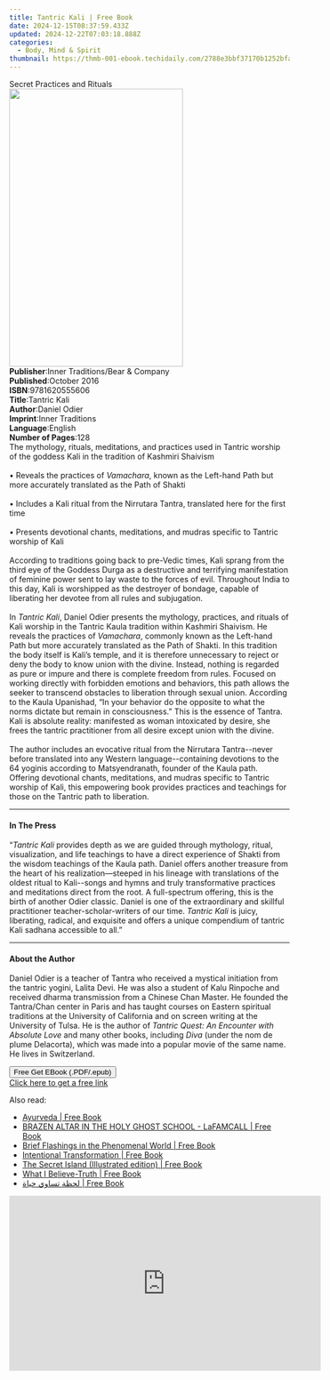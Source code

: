 ```yaml
---
title: Tantric Kali | Free Book
date: 2024-12-15T08:37:59.433Z
updated: 2024-12-22T07:03:18.888Z
categories:
  - Body, Mind & Spirit
thumbnail: https://thmb-001-ebook.techidaily.com/2788e3bbf37170b1252bfa7695e2334979082b472b84b70fa68c14cee93456b3.jpg
---
```

<main id="book-container">
  <div class="flex flex-col">
    <div class="book-brief flex-1 py-6 px-4 sm:p-6 md:py-10 md:px-8">
      <!-- brief-->
      <div class="book-brief-main">Secret Practices and Rituals</div>
    </div>
    <div
      class="book-meta-info flex-1 grid gap-4 col-start-1 col-end-3 row-start-1 sm:mb-6 sm:grid-cols-4 lg:gap-6 lg:col-start-2 lg:row-end-6 lg:row-span-6 lg:mb-0"
    >
      <div
        class="book-meta-info-left place-content-center mt-4 p-4 text-sm leading-6 col-start-2 col-span-2 dark:text-slate-400"
      >
        <img
          class="w-full h-500 object-cover rounded-lg sm:h-255 sm:col-span-2 lg:col-span-full"
          src="https://img-001-ebook.techidaily.com/314487c37b25c86f10880de2e02ba1757b97ac99d9dad7e8ccd303aa81d14810.jpg"
          alt=""
          width="312"
          height="500"
        />
      </div>
      <div
        class="book-meta-info-right mt-2 col-start-1 row-start-2 col-span-3 self-center"
      >
        <!-- meta data  -->
        <div class="flex flex-col px-4 md:px-8">
          <div class="flex-1">
            <strong>Publisher</strong>:<span class="px-2"
              >Inner Traditions/Bear &amp; Company</span
            >
          </div>
          <div class="flex-1">
            <strong>Published</strong>:<span class="px-2">October 2016</span>
          </div>
          <div class="flex-1">
            <strong>ISBN</strong>:<span class="px-2">9781620555606</span>
          </div>
          <div class="flex-1">
            <strong>Title</strong>:<span class="px-2">Tantric Kali</span>
          </div>
          <div class="flex-1">
            <strong>Author</strong>:<span class="px-2">Daniel Odier</span>
          </div>
          <div class="flex-1">
            <strong>Imprint</strong>:<span class="px-2">Inner Traditions</span>
          </div>
          <div class="flex-1">
            <strong>Language</strong>:<span class="px-2">English</span>
          </div>
          <div class="flex-1">
            <strong>Number of Pages</strong>:<span class="px-2">128</span>
          </div>
        </div>
      </div>
    </div>
    <div class="book-description flex-1 py-6 px-4 sm:p-6 md:py-10 md:px-8">
      <div class="book-description-main">
        <div accordion-content="" id="description">
          The mythology, rituals, meditations, and practices used in Tantric
          worship of the goddess Kali in the tradition of Kashmiri Shaivism
          <br />
          <br />• Reveals the practices of <i>Vamachara</i>, known as the
          Left-hand Path but more accurately translated as the Path of Shakti
          <br />
          <br />• Includes a Kali ritual from the Nirrutara Tantra, translated
          here for the first time <br />
          <br />• Presents devotional chants, meditations, and mudras specific
          to Tantric worship of Kali <br />
          <br />According to traditions going back to pre-Vedic times, Kali
          sprang from the third eye of the Goddess Durga as a destructive and
          terrifying manifestation of feminine power sent to lay waste to the
          forces of evil. Throughout India to this day, Kali is worshipped as
          the destroyer of bondage, capable of liberating her devotee from all
          rules and subjugation. <br />
          <br />In <i>Tantric Kali</i>, Daniel Odier presents the mythology,
          practices, and rituals of Kali worship in the Tantric Kaula tradition
          within Kashmiri Shaivism. He reveals the practices of
          <i>Vamachara</i>, commonly known as the Left-hand Path but more
          accurately translated as the Path of Shakti. In this tradition the
          body itself is Kali’s temple, and it is therefore unnecessary to
          reject or deny the body to know union with the divine. Instead,
          nothing is regarded as pure or impure and there is complete freedom
          from rules. Focused on working directly with forbidden emotions and
          behaviors, this path allows the seeker to transcend obstacles to
          liberation through sexual union. According to the Kaula Upanishad, “In
          your behavior do the opposite to what the norms dictate but remain in
          consciousness.” This is the essence of Tantra. Kali is absolute
          reality: manifested as woman intoxicated by desire, she frees the
          tantric practitioner from all desire except union with the divine.
          <br />
          <br />The author includes an evocative ritual from the Nirrutara
          Tantra--never before translated into any Western language--containing
          devotions to the 64 yoginis according to Matsyendranath, founder of
          the Kaula path. Offering devotional chants, meditations, and mudras
          specific to Tantric worship of Kali, this empowering book provides
          practices and teachings for those on the Tantric path to liberation.
        </div>
        <div class="accordion-fader"></div>
      </div>
    </div>
    <div class="book-excerpts flex-1 py-6 px-4 sm:p-6 md:py-10 md:px-8">
      <!-- excerpts-->
      <div class="book-excerpts-main">
        <hr />
        <h4 class="placeholder placeholder-heading">
          <span>In The Press</span>
        </h4>
        <p>
          “<i>Tantric Kali</i> provides depth as we are guided through
          mythology, ritual, visualization, and life teachings to have a direct
          experience of Shakti from the wisdom teachings of the Kaula path.
          Daniel offers another treasure from the heart of his
          realization—steeped in his lineage with translations of the oldest
          ritual to Kali--songs and hymns and truly transformative practices and
          meditations direct from the root. A full-spectrum offering, this is
          the birth of another Odier classic. Daniel is one of the extraordinary
          and skillful practitioner teacher-scholar-writers of our time.
          <i>Tantric Kali</i> is juicy, liberating, radical, and exquisite and
          offers a unique compendium of tantric Kali sadhana accessible to all.”
        </p>
      </div>
    </div>
    <div class="book-about-author flex-1 py-6 px-4 sm:p-6 md:py-10 md:px-8">
      <!-- about author-->
      <div class="book-main-author-main">
        <hr />
        <h4 class="placeholder placeholder-heading">
          <span>About the Author</span>
        </h4>
        <p>
          Daniel Odier is a teacher of Tantra who received a mystical initiation
          from the tantric yogini, Lalita Devi. He was also a student of Kalu
          Rinpoche and received dharma transmission from a Chinese Chan Master.
          He founded the Tantra/Chan center in Paris and has taught courses on
          Eastern spiritual traditions at the University of California and on
          screen writing at the University of Tulsa. He is the author of
          <i>Tantric Quest: An Encounter with Absolute Love</i> and many other
          books, including <i>Diva</i> (under the nom de plume Delacorta), which
          was made into a popular movie of the same name. He lives in
          Switzerland.
        </p>
      </div>
    </div>
    <div class="book-free-get flex-1 py-6 px-4 sm:p-6 md:py-10 md:px-8">
      <button
        id="btn-free-get"
        class="bg-blue-500 hover:bg-blue-700 text-white font-bold py-2 px-4 rounded"
      >
        Free Get EBook (.PDF/.epub)
      </button>
      <div id="countdown-display" class="px-2 text-lg mt-2"></div>
      <a
        id="free-link"
        class="hidden bg-blue-500 hover:bg-blue-700 text-white font-bold py-2 px-4 rounded"
        href="https://www.ebooks.com/en-us/book/95782020/tantric-kali/daniel-odier/"
        target="_blank"
        >Click here to get a free link</a
      >
    </div>
    <script>
      let countdownTime = 0;
      let countdownInterval = null;
      document
        .getElementById('btn-free-get')
        .addEventListener('click', startCountdown);
      function startCountdown() {
        countdownTime = new Date().getTime() + 60000 * 3;
        countdownInterval = setInterval(updateCountdown, 1000);
        document.getElementById('btn-free-get').disabled = true;
        document
          .getElementById('btn-free-get')
          .classList.add('bg-gray-500', 'cursor-not-allowed');
      }
      function updateCountdown() {
        let currentTime = new Date().getTime();
        let timeLeft = countdownTime - currentTime;
        let secondsLeft = Math.floor(timeLeft / 1000);
        document.getElementById('countdown-display').innerHTML =
          `Remaining time: ${secondsLeft} seconds.`;
        if (secondsLeft <= 0) {
          clearInterval(countdownInterval);
          document.getElementById('btn-free-get').classList.add('hidden');
          document.getElementById('free-link').classList.remove('hidden');
          document.getElementById('countdown-display').innerHTML = '';
        }
      }
    </script>
  </div>
</main>

<ins class="adsbygoogle"
      style="display:block"
      data-ad-client="ca-pub-7571918770474297"
      data-ad-slot="8358498916"
      data-ad-format="auto"
      data-full-width-responsive="true"></ins>
    

<span class="atpl-alsoreadstyle">Also read:</span>
<div><ul>
<li><a href="https://novels-ebooks.techidaily.com/210909518-9781761038136-ayurveda/"><u>Ayurveda | Free Book</u></a></li>
<li><a href="https://novels-ebooks.techidaily.com/210909579-9781088166727-brazen-altar-in-the-holy-ghost-school-lafamcall/"><u>BRAZEN ALTAR IN THE HOLY GHOST SCHOOL - LaFAMCALL | Free Book</u></a></li>
<li><a href="https://novels-ebooks.techidaily.com/210909197-9781952692703-brief-flashings-in-the-phenomenal-world/"><u>Brief Flashings in the Phenomenal World | Free Book</u></a></li>
<li><a href="https://novels-ebooks.techidaily.com/210909377-9781685706982-intentional-transformation/"><u>Intentional Transformation | Free Book</u></a></li>
<li><a href="https://novels-ebooks.techidaily.com/210909506-9781596500402-the-secret-island-illustrated-edition/"><u>The Secret Island (Illustrated edition) | Free Book</u></a></li>
<li><a href="https://novels-ebooks.techidaily.com/210909488-9781734889918-what-i-believe-truth/"><u>What I Believe-Truth | Free Book</u></a></li>
<li><a href="https://novels-ebooks.techidaily.com/210908928-9789948786061-lhtha-tsaoy-hyaa/"><u>لحظة تساوي حياة | Free Book</u></a></li>
</ul></div>

<!-- affiliate ads begin -->
<iframe width="560" height="315" src="https://www.youtube.com/embed/9Jfq2Wx1Bcs?si=YQrYpTy0g4aV5QaO" title="YouTube video player" frameborder="0" allow="accelerometer; autoplay; clipboard-write; encrypted-media; gyroscope; picture-in-picture; web-share" referrerpolicy="strict-origin-when-cross-origin" allowfullscreen></iframe>
<!-- affiliate ads end -->

